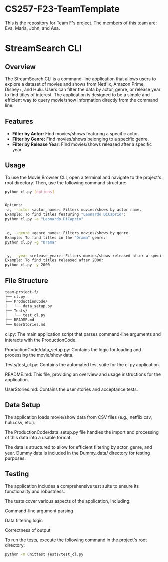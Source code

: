 # CS257-F23-TeamTemplate
This is the repository for Team F's project.
The members of this team are: Eva, Maria, John, and Asa.

# StreamSearch CLI

## Overview

The StreamSearch CLI is a command-line application that allows users to explore a dataset of movies and shows from Netflix, Amazon Prime, Disney+, and Hulu. Users can filter the data by actor, genre, or release year to find titles of interest. The application is designed to be a simple and efficient way to query movie/show information directly from the command line.

## Features

* **Filter by Actor:** Find movies/shows featuring a specific actor.
* **Filter by Genre:** Find movies/shows belonging to a specific genre.
* **Filter by Release Year:** Find movies/shows released after a specific year.

## Usage

To use the Movie Browser CLI, open a terminal and navigate to the project's root directory. Then, use the following command structure:

```bash
python cl.py [options]


Options:
-a, --actor <actor_name>: Filters movies/shows by actor name.
Example: To find titles featuring "Leonardo DiCaprio":
python cl.py -a "Leonardo DiCaprio"


-g, --genre <genre_name>: Filters movies/shows by genre.
Example: To find titles in the "Drama" genre:
python cl.py -g "Drama"


-y, --year <release_year>: Filters movies/shows released after a specific year.
Example: To find titles released after 2000:
python cl.py -y 2000

```
## File Structure

```bash
team-project-f/
├── cl.py
├── ProductionCode/
│   └── data_setup.py
├── Tests/
│   └── test_cl.py
├── README.md
└── UserStories.md
```
cl.py: The main application script that parses command-line arguments and interacts with the ProductionCode.

ProductionCode/data_setup.py: Contains the logic for loading and processing the movie/show data.

Tests/test_cl.py: Contains the automated test suite for the cl.py application.

README.md: This file, providing an overview and usage instructions for the application.

UserStories.md: Contains the user stories and acceptance tests.

## Data Setup
The application loads movie/show data from CSV files (e.g., netflix.csv, hulu.csv, etc.). 

The ProductionCode/data_setup.py file handles the import and processing of this data into a usable format. 

The data is structured to allow for efficient filtering by actor, genre, and year. Dummy data is included in the Dummy_data/ directory for testing purposes.

## Testing
The application includes a comprehensive test suite to ensure its functionality and robustness. 

The tests cover various aspects of the application, including:

Command-line argument parsing

Data filtering logic

Correctness of output

To run the tests, execute the following command in the project's root directory:
```bash
python -m unittest Tests/test_cl.py
```


